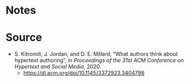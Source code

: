 # Notes


# Source

* S. Kitromili, J. Jordan, and D. E. Millard, “What authors think about hypertext authoring”, in *Proceedings of the 31st ACM Conference on Hypertext and Social Media*, 2020.
    * https://dl.acm.org/doi/10.1145/3372923.3404798
